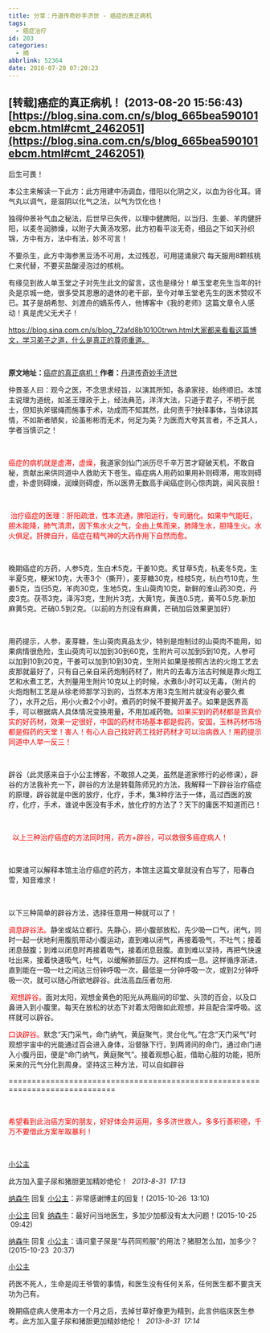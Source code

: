 ```yaml
---
title: 分享：丹道传奇妙手济世 - 癌症的真正病机
tags:
  - 癌症治疗
id: 203
categories:
  - 摘
abbrlink: 52364
date: 2016-07-20 07:20:23
---
```


## [转载]癌症的真正病机！ (2013-08-20 15:56:43) [https://blog.sina.com.cn/s/blog_665bea590101ebcm.html#cmt_2462051](https://blog.sina.com.cn/s/blog_665bea590101ebcm.html#cmt_2462051)

后生可畏！

本公主来解读一下此方：此方用建中汤调血，借阳以化阴之义，以血为谷化耳。肾气丸以调气，是滋阴以化气之法，以气为饮化也！

独得仲景补气血之秘法，后世早已失传，以理中健脾阳，以当归、生姜、羊肉健肝阳，以麦冬润肺燥，以附子大黄汤攻邪，此方初看平淡无奇，细品之下如天孙织锦，方中有方，法中有法，妙不可言！

不要杀生，此方中海参黑豆汤不可用，太过残忍，可用搓涌泉穴 每天服用8颗核桃仁来代替，不要买盐酸浸泡过的核桃。

有缘见到故人单玉堂之子对先生此文的留言，这也是缘分！单玉堂老先生当年的针灸是京城一绝，很多受其恩惠的退休的老干部，至今对单玉堂老先生的医术赞叹不已。其子是胡希恕、刘渡舟的嫡系传人，他博客中《我的老师》这篇文章令人感动！真是虎父无犬子！

https://blog.sina.com.cn/s/blog_72afd8b10100trwn.html大家都来看看这篇博文，学习弟子之道，什么是真正的尊师重道。

&nbsp;

**原文地址：**[癌症的真正病机！](https://blog.sina.com.cn/s/blog_ada2d0490101ia0l.html)**作者：**[丹道传奇妙手济世](https://blog.sina.com.cn/u/2913128521)

仲景圣人曰：观今之医，不念思求经旨，以演其所知，各承家技，始终顺旧。本馆主说理为道统，如圣王理政于上，经法典范，洋洋大法，只道于君子，不明于民士，但知执斧锯绳而施事于术，功成而不知其然，此何责乎?抉择事体，当体谅其情，不如斯者陋矣，论虽彬彬而无术，何足为美？为医而大夸其言者，不乏其人，学者当慎识之！

&nbsp;

<span style="color: #ff0000;">癌症的病机就是虚滞，虚燥，</span>我道家剑仙门派历尽千辛万苦才窥破天机，不敢自秘，贡献出来供同道中人救助天下苍生。癌症病人用药如果用补则碍滞，用攻则碍虚，补虚则碍燥，润燥则碍虚，所以医界无数高手闻癌症则心惊肉跳，闻风丧胆！

&nbsp;

<span style="color: #ff0000;"> 治疗癌症的医理：肝阳疏泄，性本流通，脾阳运行，专司磨化。如果中气能旺，胆木能降，肺气清肃，因下焦水火之气，全由上焦而来，肺降生水，胆降生火。水火俱足。肝脾自升，癌症在精气神的大药作用下自然而愈。</span>

&nbsp;

晚期癌症的方药，人参5克，生白术5克，干姜10克。炙甘草5克，杭麦冬5克，生半夏5克，粳米10克，大枣3个（撕开），麦芽糖30克，桂枝5克，杭白芍10克，生姜5克，当归5克，羊肉30克，生地5克，生山萸肉10克，新鲜的淮山药30克，丹皮3克。茯苓3克，泽泻3克，生附片3克，大黄1克，黄连0.5克，黄芩0.5克.新加麻黄5克。芒硝0.5到2克。（以前的方剂没有麻黄，芒硝加后效果更加好）

&nbsp;

用药提示，人参，麦芽糖，生山萸肉真品太少，特别是炮制过的山萸肉不能用，如果病情很危险，生山萸肉可以加到30到60克，生附片可以加到5到10克，人参可以加到10到20克，干姜可以加到10到30克，生附片如果是按照古法的火炮工艺去皮那就最好了，只有自己亲自采药炮制药材了，附片的去毒方法古时候是靠火炮工艺和水煮工艺，大剂量用生附片10克以上的时候，水煮8小时可以无毒，（附片的火炮炮制工艺是从徐老师那学习到的，当然本方用3克生附片就没有必要久煮了），水开之后，用小火煮2个小时。煮药的时候不要揭开盖子。如果是医界高手，可以根据病人具体情况变换用量，不用加减药物。<span style="color: #ff0000;">如果买到的药材都是货真价实的好药材，效果一定很好，中国的药材市场基本都是假药，安国，玉林药材市场都是假药的天堂！害人！有心人自己找好药工找好药材才可以治病救人！用药提示同道中人举一反三！</span>

&nbsp;

辟谷（此灵感来自于小公主博客，不敢掠人之美，虽然是道家修行的必修课），辟谷的方法我补充一下，辟谷的方法是转载陈师兄的方法，我解释一下辟谷治疗癌症的原理，辟谷就是中医的放疗，化疗，手术，集3种疗法于一体，高过西医的放疗，化疗，手术，谁说中医没有手术，放化疗的方法了？天下的庸医不知道而已！

&nbsp;

<span style="color: #ff0000;">  以上三种治疗癌症的方法同时用，药方+辟谷，可以救很多癌症病人！ </span>

&nbsp;

如果谁可以解释本馆主治疗癌症的药方，本馆主这篇文章就没有白写了，阳春白雪，知音难求！

&nbsp;

以下三种简单的辟谷方法，选择任意用一种就可以了！

<span style="color: #ff0000;">调息辟谷法。</span>静坐或站立都行。先静心，把小腹部放松，先少吸一口气，闭气，同时一起一伏地利用腹肌带动小腹运动，直到难以闭气，再接着吸气，不吐气；接着闭息鼓腹；到难以闭息时再接着吸气，接着闭息鼓腹。直到难以坚持，再把气快速吐出来，接着快速吸气，吐气，以缓解肺部压力。这样构成一息。这样循序渐进，直到能在一吸一吐之间达三份钟呼吸一次，最低是一分钟呼吸一次，或到2分钟呼吸一次，就可以随心所欲地辟谷。此法高血压者勿用.

<span style="color: #ff0000;"> 观想辟谷。</span>面对太阳，观想金黄色的阳光从两眉间的印堂、头顶的百会，以及口鼻进入到小腹里。每天在放松的状态下对着太阳做如此观想，并且配合深呼吸。这样就可以辟谷。

<span style="color: #ff0000;">口诀辟谷。</span>默念“天门采气，命门纳气，黄庭聚气，灵台化气。”在念“天门采气”时观想宇宙中的光能通过百会进入身体，沿督脉下行，到两肾间的命门，通过命门进入小腹丹田，便是“命门纳气，黄庭聚气”。接着观想心脏，借助心脏的功能，把所采来的元气分化到周身。坚持这三种方法，可以自如辟谷

=============================================================================

&nbsp;

<span style="color: #ff0000;">希望看到此治癌方案的朋友，好好体会并运用，多多济世救人，多多行善积德，千万不要借此方案牟取暴利！</span>

&nbsp;

[小公主](https://blog.sina.com.cn/u/1717299801)

此方加入童子尿和猪胆更加精妙绝伦！  _2013-8-31  17:13_

[纳森牛](https://blog.sina.com.cn/u/5656065269) 回复 [小公主](https://blog.sina.com.cn/u/1717299801)：非常感谢博主的回复！(2015-10-26  13:10)

[小公主](https://blog.sina.com.cn/u/1717299801) 回复 [纳森牛](https://blog.sina.com.cn/u/5656065269)：最好问当地医生，多加少加都没有太大问题！(2015-10-25  09:42)

[纳森牛](https://blog.sina.com.cn/u/5656065269) 回复 [小公主](https://blog.sina.com.cn/u/1717299801)：请问童子尿是“与药同煎服”的用法？猪胆怎么加，加多少？(2015-10-23  20:37)

[小公主](https://blog.sina.com.cn/u/1717299801)

药医不死人，生命是阎王爷管的事情，和医生没有任何关系，任何医生都不要贪天功为己有。

晚期癌症病人使用本方一个月之后，去掉甘草好像更为精到，此言供临床医生参考。此方加入童子尿和猪胆更加精妙绝伦！  _2013-8-31  17:14_